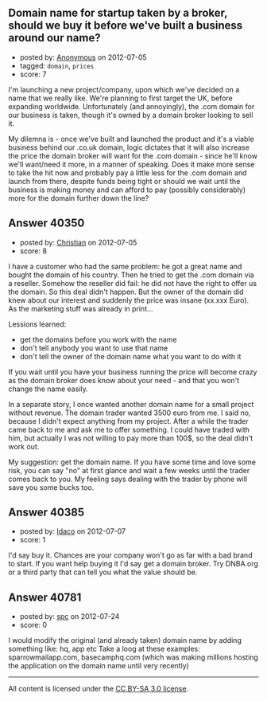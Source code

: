 ## Domain name for startup taken by a broker, should we buy it before we've built a business around our name?

- posted by: [Anonymous](https://stackexchange.com/users/-1/11482-anonymous) on 2012-07-05
- tagged: `domain`, `prices`
- score: 7

I'm launching a new project/company, upon which we've decided on a name that we really like. We're planning to first target the UK, before expanding worldwide. Unfortunately (and annoyingly), the .com domain for our business is taken, though it's owned by a domain broker looking to sell it. 

My dilemna is - once we've built and launched the product and it's a viable business behind our .co.uk domain, logic dictates that it will also increase the price the domain broker will want for the .com domain - since he'll know we'll want/need it more, in a manner of speaking. Does it make more sense to take the hit now and probably pay a little less for the .com domain and launch from there, despite funds being tight or should we wait until the business is making money and can afford to pay (possibly considerably) more for the domain further down the line?


## Answer 40350

- posted by: [Christian](https://stackexchange.com/users/-1/9952-christian) on 2012-07-05
- score: 8

I have a customer who had the same problem: he got a great name and bought the domain of his country. Then he tried to get the .com domain via a reseller. Somehow the reseller did fail: he did not have the right to offer us the domain. So this deal didn't happen. But the owner of the domain did knew about our interest and suddenly the price was insane (xx.xxx Euro). As the marketing stuff was already in print...

Lessions learned:

- get the domains before you work with the name
- don't tell anybody you want to use that name
- don't tell the owner of the domain name what you want to do with it

If you wait until you have your business running the price will become crazy as the domain broker does know about your need - and that you won't change the name easily.

In a separate story, I once wanted another domain name for a small project without revenue. The domain trader wanted 3500 euro from me. I said no, because I didn't expect anything from my project. After a while the trader came back to me and ask me to offer something. I could have traded with him, but actually I was not willing to pay more than 100$, so the deal didn't work out.

My suggestion: get the domain name. If you have some time and love some risk, you can say "no" at first glance and wait a few weeks until the trader comes back to you. My feeling says dealing with the trader by phone will save you some bucks too.



## Answer 40385

- posted by: [Idaco](https://stackexchange.com/users/-1/18678-idaco) on 2012-07-07
- score: 1

I'd say buy it. Chances are your company won't go as far with a bad brand to start.  If you want help buying it I'd say get a domain broker. Try DNBA.org or a third party that can tell you what the value should be. 


## Answer 40781

- posted by: [spc](https://stackexchange.com/users/-1/12943-spc) on 2012-07-24
- score: 0

I would modify the original (and already taken) domain name by adding something like: hq, app etc
Take a loog at these examples: sparrowmailapp.com, basecamphq.com (which was making millions hosting the application on the domain name until very recently)



---

All content is licensed under the [CC BY-SA 3.0 license](https://creativecommons.org/licenses/by-sa/3.0/).
